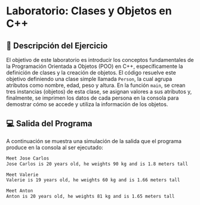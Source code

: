 # Laboratorio: Clases y Objetos en C++

## 📝 Descripción del Ejercicio

El objetivo de este laboratorio es introducir los conceptos fundamentales de la Programación Orientada a Objetos (POO) en C++, específicamente la definición de clases y la creación de objetos. El código resuelve este objetivo definiendo una clase simple llamada `Person`, la cual agrupa atributos como nombre, edad, peso y altura. En la función `main`, se crean tres instancias (objetos) de esta clase, se asignan valores a sus atributos y, finalmente, se imprimen los datos de cada persona en la consola para demostrar cómo se accede y utiliza la información de los objetos.

## 💻 Salida del Programa

A continuación se muestra una simulación de la salida que el programa produce en la consola al ser ejecutado:

```bash
Meet Jose Carlos
Jose Carlos is 20 years old, he weights 90 kg and is 1.8 meters tall

Meet Valerie
Valerie is 19 years old, he weights 60 kg and is 1.66 meters tall

Meet Anton
Anton is 20 years old, he weights 81 kg and is 1.65 meters tall
